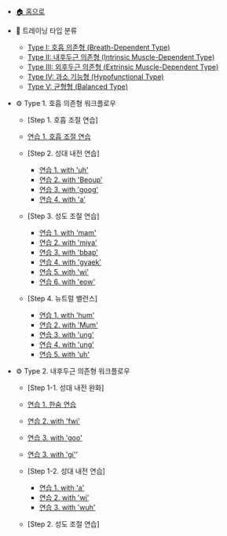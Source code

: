 - [🏠 홈으로](README.md)

- 📘 트레이닝 타입 분류  
  - [Type I: 호흡 의존형 (Breath-Dependent Type)](vocal-types.md#type-i-호흡-의존형-breath-dependent-type)  
  - [Type II: 내후두근 의존형 (Intrinsic Muscle-Dependent Type)](vocal-types.md#type-ii-내후두근-의존형-intrinsic-muscle-dependent-type)  
  - [Type III: 외후두근 의존형 (Extrinsic Muscle-Dependent Type)](vocal-types.md#type-iii-외후두근-의존형-extrinsic-muscle-dependent-type)  
  - [Type IV: 과소 기능형 (Hypofunctional Type)](vocal-types.md#type-iv-과소-기능형-hypofunctional-type)  
  - [Type V: 균형형 (Balanced Type)](vocal-types.md#type-v-균형형-balanced-type)

- ⚙ Type 1. 호흡 의존형 워크플로우
  -  <p>[Step 1. 호흡 조절 연습]<p>
  
    - [연습 1. 호흡 조절 연습](type1-step1.md#step-1-호흡-조절-연습)

  - <p>[Step 2. 성대 내전 연습]<p>
    
    - [연습 1. with 'uh'](type1.md#step-2-강한-성대-저항-훈련-with-39uh39)
    - [연습 2. with 'Beoup'](type1.md#step-2-입술의-저항을-활용한-연습법-with-39beoup39)
    - [연습 3. with 'goog'](type1.md#step-2-성대-스트레칭과-저항-감각-연습법-with-39goog39)
    - [연습 4. with 'a'](type1.md#step-2-얇은-성대-조절-with-39a39)
  
  - <p>[Step 3. 성도 조절 연습]<p>
    
    - [연습 1. with 'mam'](type1.md#step-3-고음을-위한-얇은-소리-연습법-with-39mam39)
    - [연습 2. with 'miya'](type1.md#step-3-성대-스트레칭과-얇은-소리-연결-연습-with-39miya39)
    - [연습 3. with 'bbap'](type1.md#step-3-무거운-습관을-벗어나기-위한-밝은-소리-연습법-with-39bbap39)
    - [연습 4. with 'gyaek'](type1.md#step-3-편한-고음을-위한-엣지-연습법-with-39gyaek39)
    - [연습 5. with 'wi'](type1.md#step-3-vocal-fry와-가성을-연결한-고음-연습법-with-39wi39)
    - [연습 6. with 'eow'](type1.md#step-3-듀얼톤-엑서사이즈-두-기술의-조화-with-39eow39)
  
  - <p>[Step 4. 뉴트럴 밸런스]<p>
 
    - [연습 1. with 'hum'](type1.md#step-4-mum-발음이-어려울-때-간단한-대체-발성-연습법-with-39hum39)
    - [연습 2. with 'Mum'](type1.md#step-4-소리의-어색함과-밝음의-조화-neutral-exercise-with-39mum39)
    - [연습 3. with 'ung'](type1.md#step-4-허밍으로-목소리-유연하게-만들기-with-39ung39)
    - [연습 4. with 'ung'](type1.md#step-4-삼킴-근육의-긴장을-풀어주는-하행-연습법-with-39ung39)
    - [연습 5. with 'uh'](type1.md#step-4-뉴트럴-밸런스-with-39uh39)

- ⚙ Type 2. 내후두근 의존형 워크플로우
  -  <p>[Step 1-1. 성대 내전 완화]<p>
  
    - [연습 1. 한숨 연습](type2.md#Step-1-1.-편안하고-자연스러운-발성을-위한-한숨-연습법)
    - [연습 2. with 'fwi'](type2.md#Step-1-1-조이거나-무거움을-줄이는-발성-연습법-with-39fwi39)
    - [연습 3. with 'goo'](type2.md#Step-1-1-저음과-고음을-자연스럽게-연결하는-연습법-with-39goo39)
    - [연습 3. with 'gi'](type2.md#step-1-1-저음과-고음을-자연스럽게-연결하는-연습법-with-39gi39)'
      
  -  <p>[Step 1-2. 성대 내전 연습]<p>

      - [연습 1. with 'a'](type2.md#step-1-2-얇은-성대-조절-with-39a39)
      - [연습 2. with 'wi'](type2.md#step-1-2-vocal-fry와-가성을-결합한-고음-연습법-with-39wi39)
      - [연습 3. with 'wuh'](type2.md#step-1-2-정교한-발성-감각을-위한-휘슬-보이스-연습-with-39wuh39)
        
  -  <p>[Step 2. 성도 조절 연습]<p>
